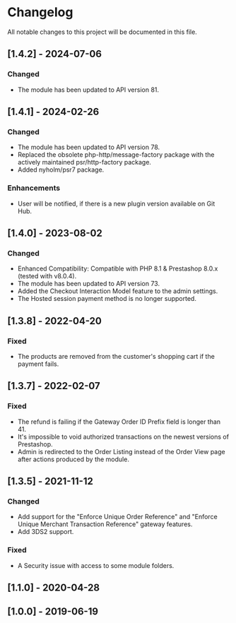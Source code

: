 # Changelog
All notable changes to this project will be documented in this file.

## [1.4.2] - 2024-07-06
### Changed
- The module has been updated to API version 81.

## [1.4.1] - 2024-02-26
### Changed
- The module has been updated to API version 78.
- Replaced the obsolete php-http/message-factory package with the actively maintained psr/http-factory package.
- Added nyholm/psr7 package.

### Enhancements
- User will be notified, if there is a new plugin version available on Git Hub.

## [1.4.0] - 2023-08-02
### Changed
- Enhanced Compatibility: Compatible with PHP 8.1 & Prestashop 8.0.x (tested with v8.0.4).
- The module has been updated to API version 73.
- Added the Checkout Interaction Model feature to the admin settings.
- The Hosted session payment method is no longer supported.

## [1.3.8] - 2022-04-20
### Fixed
- The products are removed from the customer's shopping cart if the payment fails.


## [1.3.7] - 2022-02-07
### Fixed
- The refund is failing if the Gateway Order ID Prefix field is longer than 41.
- It's impossible to void authorized transactions on the newest versions of Prestashop.
- Admin is redirected to the Order Listing instead of the Order View page after actions produced by the module.


## [1.3.5] - 2021-11-12
### Changed
- Add support for the "Enforce Unique Order Reference" and "Enforce Unique Merchant Transaction Reference" gateway features.
- Add 3DS2 support.

### Fixed
- A Security issue with access to some module folders.


## [1.1.0] - 2020-04-28


## [1.0.0] - 2019-06-19